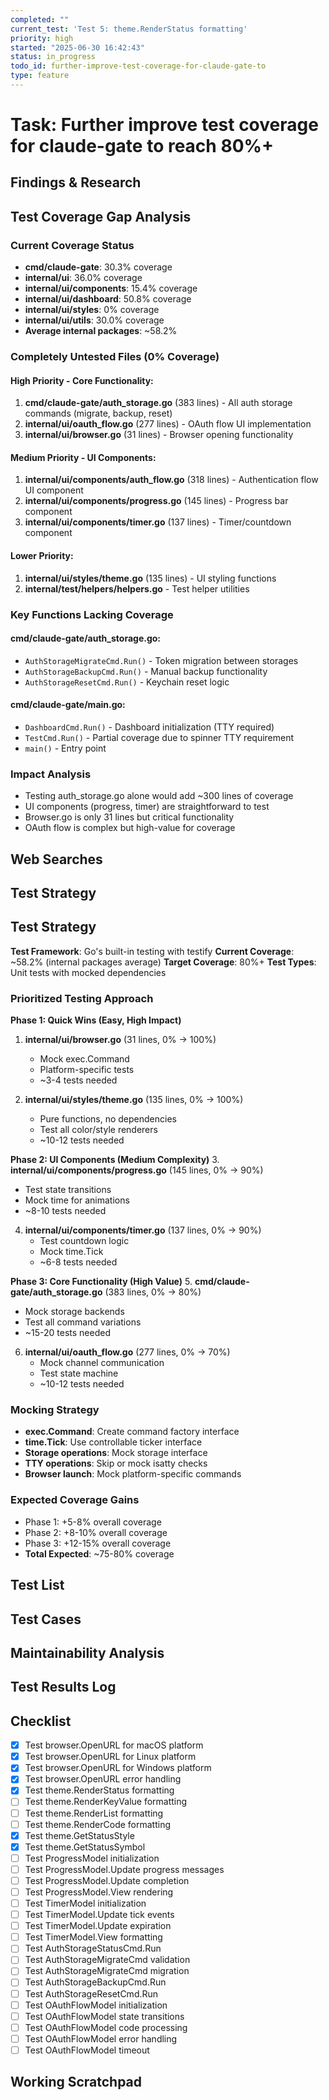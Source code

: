 ```yaml
---
completed: ""
current_test: 'Test 5: theme.RenderStatus formatting'
priority: high
started: "2025-06-30 16:42:43"
status: in_progress
todo_id: further-improve-test-coverage-for-claude-gate-to
type: feature
---
```


# Task: Further improve test coverage for claude-gate to reach 80%+

## Findings & Research
## Test Coverage Gap Analysis

### Current Coverage Status
- **cmd/claude-gate**: 30.3% coverage
- **internal/ui**: 36.0% coverage  
- **internal/ui/components**: 15.4% coverage
- **internal/ui/dashboard**: 50.8% coverage
- **internal/ui/styles**: 0% coverage
- **internal/ui/utils**: 30.0% coverage
- **Average internal packages**: ~58.2%

### Completely Untested Files (0% Coverage)

#### High Priority - Core Functionality:
1. **cmd/claude-gate/auth_storage.go** (383 lines) - All auth storage commands (migrate, backup, reset)
2. **internal/ui/oauth_flow.go** (277 lines) - OAuth flow UI implementation
3. **internal/ui/browser.go** (31 lines) - Browser opening functionality

#### Medium Priority - UI Components:
1. **internal/ui/components/auth_flow.go** (318 lines) - Authentication flow UI component
2. **internal/ui/components/progress.go** (145 lines) - Progress bar component
3. **internal/ui/components/timer.go** (137 lines) - Timer/countdown component

#### Lower Priority:
1. **internal/ui/styles/theme.go** (135 lines) - UI styling functions
2. **internal/test/helpers/helpers.go** - Test helper utilities

### Key Functions Lacking Coverage

#### cmd/claude-gate/auth_storage.go:
- `AuthStorageMigrateCmd.Run()` - Token migration between storages
- `AuthStorageBackupCmd.Run()` - Manual backup functionality
- `AuthStorageResetCmd.Run()` - Keychain reset logic

#### cmd/claude-gate/main.go:
- `DashboardCmd.Run()` - Dashboard initialization (TTY required)
- `TestCmd.Run()` - Partial coverage due to spinner TTY requirement
- `main()` - Entry point

### Impact Analysis
- Testing auth_storage.go alone would add ~300 lines of coverage
- UI components (progress, timer) are straightforward to test
- Browser.go is only 31 lines but critical functionality
- OAuth flow is complex but high-value for coverage
## Web Searches

## Test Strategy
## Test Strategy

**Test Framework**: Go's built-in testing with testify
**Current Coverage**: ~58.2% (internal packages average)
**Target Coverage**: 80%+
**Test Types**: Unit tests with mocked dependencies

### Prioritized Testing Approach

**Phase 1: Quick Wins (Easy, High Impact)**
1. **internal/ui/browser.go** (31 lines, 0% → 100%)
   - Mock exec.Command
   - Platform-specific tests
   - ~3-4 tests needed

2. **internal/ui/styles/theme.go** (135 lines, 0% → 100%)
   - Pure functions, no dependencies
   - Test all color/style renderers
   - ~10-12 tests needed

**Phase 2: UI Components (Medium Complexity)**
3. **internal/ui/components/progress.go** (145 lines, 0% → 90%)
   - Test state transitions
   - Mock time for animations
   - ~8-10 tests needed

4. **internal/ui/components/timer.go** (137 lines, 0% → 90%)
   - Test countdown logic
   - Mock time.Tick
   - ~6-8 tests needed

**Phase 3: Core Functionality (High Value)**
5. **cmd/claude-gate/auth_storage.go** (383 lines, 0% → 80%)
   - Mock storage backends
   - Test all command variations
   - ~15-20 tests needed

6. **internal/ui/oauth_flow.go** (277 lines, 0% → 70%)
   - Mock channel communication
   - Test state machine
   - ~10-12 tests needed

### Mocking Strategy
- **exec.Command**: Create command factory interface
- **time.Tick**: Use controllable ticker interface
- **Storage operations**: Mock storage interface
- **TTY operations**: Skip or mock isatty checks
- **Browser launch**: Mock platform-specific commands

### Expected Coverage Gains
- Phase 1: +5-8% overall coverage
- Phase 2: +8-10% overall coverage  
- Phase 3: +12-15% overall coverage
- **Total Expected**: ~75-80% coverage
## Test List

## Test Cases

## Maintainability Analysis

## Test Results Log

## Checklist
- [x] Test browser.OpenURL for macOS platform
- [x] Test browser.OpenURL for Linux platform
- [x] Test browser.OpenURL for Windows platform
- [x] Test browser.OpenURL error handling
- [x] Test theme.RenderStatus formatting
- [ ] Test theme.RenderKeyValue formatting
- [ ] Test theme.RenderList formatting
- [ ] Test theme.RenderCode formatting
- [x] Test theme.GetStatusStyle
- [x] Test theme.GetStatusSymbol
- [ ] Test ProgressModel initialization
- [ ] Test ProgressModel.Update progress messages
- [ ] Test ProgressModel.Update completion
- [ ] Test ProgressModel.View rendering
- [ ] Test TimerModel initialization
- [ ] Test TimerModel.Update tick events
- [ ] Test TimerModel.Update expiration
- [ ] Test TimerModel.View formatting
- [ ] Test AuthStorageStatusCmd.Run
- [ ] Test AuthStorageMigrateCmd validation
- [ ] Test AuthStorageMigrateCmd migration
- [ ] Test AuthStorageBackupCmd.Run
- [ ] Test AuthStorageResetCmd.Run
- [ ] Test OAuthFlowModel initialization
- [ ] Test OAuthFlowModel state transitions
- [ ] Test OAuthFlowModel code processing
- [ ] Test OAuthFlowModel error handling
- [ ] Test OAuthFlowModel timeout
## Working Scratchpad
